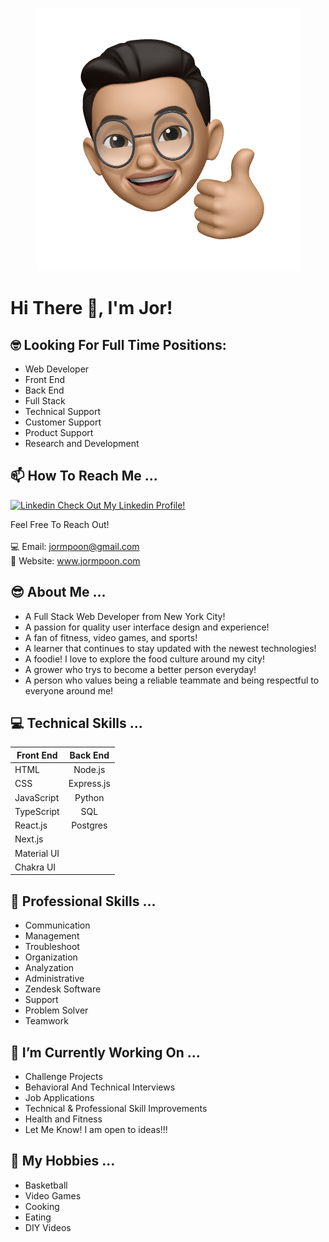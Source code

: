 <p align="center" >
  <img src="/img/JMPlogo.png">
</p>



# Hi There 👋, I'm Jor! 

## 🤓 Looking For Full Time Positions:

- Web Developer
- Front End
- Back End
- Full Stack
- Technical Support
- Customer Support
- Product Support
- Research and Development


## 📫 How To Reach Me ...

<i class="fab fa-linkedin"></i> [![Linkedin](https://i.stack.imgur.com/gVE0j.png) Check Out My Linkedin Profile!](https://www.linkedin.com/in/jor-ming-poon/)

Feel Free To Reach Out!
</br>
</br>
💻 Email: jormpoon@gmail.com  
👔 Website: www.jormpoon.com

##  😎 About Me ...

- A Full Stack Web Developer from New York City!
- A passion for quality user interface design and experience!
- A fan of fitness, video games, and sports!
- A learner that continues to stay updated with the newest technologies!
- A foodie! I love to explore the food culture around my city!
- A grower who trys to become a better person everyday!
- A person who values being a reliable teammate and being respectful to everyone around me!


## 💻 Technical Skills ...

| Front End       | Back End          |
| ------------- |:-------------:| 
| HTML     | Node.js | 
| CSS     | Express.js     |  
| JavaScript |   Python  |   
| TypeScript |     SQL |
| React.js |     Postgres |
| Next.js |     
| Material UI |
| Chakra UI |

## 🥸 Professional Skills ...

- Communication
- Management
- Troubleshoot
- Organization
- Analyzation 
- Administrative
- Zendesk Software
- Support
- Problem Solver
- Teamwork

## 🔭 I’m Currently Working On ...

- Challenge Projects
- Behavioral And Technical Interviews
- Job Applications
- Technical & Professional Skill Improvements
- Health and Fitness
- Let Me Know! I am open to ideas!!!

## 🏀 My Hobbies ...
- Basketball
- Video Games
- Cooking
- Eating
- DIY Videos
<!--
**JorPoon/JorPoon** is a ✨ _special_ ✨ repository because its `README.md` (this file) appears on your GitHub profile.

- 
- 🌱 I’m currently learning ...
- 🤔 I’m looking for help with ...
-->
